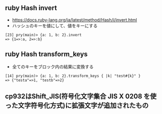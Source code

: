 ## ruby Hash invert
- https://docs.ruby-lang.org/ja/latest/method/Hash/i/invert.html
- ハッシュのキーを値にして、値をキーにする
```
[23] pry(main)> {a: 1, b: 2}.invert
=> {1=>:a, 2=>:b}
```

## ruby Hash transform_keys
- 全てのキーをブロック内の結果に変換する
```
[14] pry(main)> {a: 1, b: 2}.transform_keys { |k| "test#{k}" }
=> {"testa"=>1, "testb"=>2}
```

## cp932はShift_JIS(符号化文字集合 JIS X 0208 を使った文字符号化方式)に拡張文字が追加されたもの
